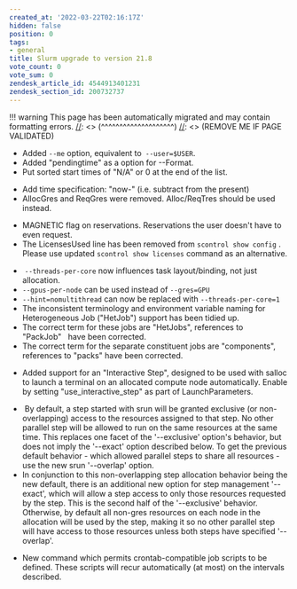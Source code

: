 ```yaml
---
created_at: '2022-03-22T02:16:17Z'
hidden: false
position: 0
tags:
- general
title: Slurm upgrade to version 21.8
vote_count: 0
vote_sum: 0
zendesk_article_id: 4544913401231
zendesk_section_id: 200732737
---
```




[//]: <> (REMOVE ME IF PAGE VALIDATED)
[//]: <> (vvvvvvvvvvvvvvvvvvvv)
!!! warning
    This page has been automatically migrated and may contain formatting errors.
[//]: <> (^^^^^^^^^^^^^^^^^^^^)
[//]: <> (REMOVE ME IF PAGE VALIDATED)

-   Added `--me` option, equivalent to` --user=$USER`.
-   Added "pendingtime" as a option for --Format.
-   Put sorted start times of "N/A" or 0 at the end of the list.

<!-- -->

-   Add time specification: "now-" (i.e. subtract from the present)
-   AllocGres and ReqGres were removed. Alloc/ReqTres should be used
instead.

<!-- -->

-   MAGNETIC flag on reservations. Reservations the user doesn't have to
even request.
-   The LicensesUsed line has been removed from `scontrol show config` .
Please use updated `scontrol show licenses` command as an
alternative.

<!-- -->

-    `--threads-per-core` now influences task layout/binding, not just
allocation.
-   `--gpus-per-node` can be used instead of `--gres=GPU`
-   `--hint=nomultithread` can now be replaced
with `--threads-per-core=1`
-   The inconsistent terminology and environment variable naming for
Heterogeneous Job ("HetJob") support has been tidied up.
-   The correct term for these jobs are "HetJobs", references to
"PackJob"   have been corrected.
-   The correct term for the separate constituent jobs are
"components",   references to "packs" have been corrected.

<!-- -->

-   Added support for an "Interactive Step", designed to be used with
salloc to launch a terminal on an allocated compute node
automatically. Enable by setting "use\_interactive\_step" as part of
LaunchParameters.

<!-- -->

-    By default, a step started with srun will be granted exclusive (or
non- overlapping) access to the resources assigned to that step. No
other parallel step will be allowed to run on the same resources at
the same time. This replaces one facet of the '--exclusive' option's
behavior, but does not imply the '--exact' option described below.
To get the previous default behavior - which allowed parallel steps
to share all resources - use the new srun '--overlap' option.
-   In conjunction to this non-overlapping step allocation behavior
being the new default, there is an additional new option for step
management '--exact', which will allow a step access to only those
resources requested by the step. This is the second half of the
'--exclusive' behavior. Otherwise, by default all non-gres resources
on each node in the allocation will be used by the step, making it
so no other parallel step will have access to those resources unless
both steps have specified '--overlap'.

<!-- -->

-   New command which permits crontab-compatible job scripts to be
defined. These scripts will recur automatically (at most) on the
intervals described.